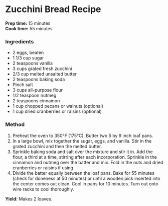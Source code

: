 # Zucchini Bread Recipe

**Prep time:** 15 minutes  
**Cook time:** 55 minutes  

### Ingredients

- 2 eggs, beaten
- 1 1/3 cup sugar
- 2 teaspoons vanilla
- 3 cups grated fresh zucchini
- 2/3 cup melted unsalted butter
- 2 teaspoons baking soda
- Pinch salt
- 3 cups all-purpose flour
- 1/2 teaspoon nutmeg
- 2 teaspoons cinnamon
- 1 cup chopped pecans or walnuts (optional)
- 1 cup dried cranberries or raisins (optional)

### Method

1. Preheat the oven to 350°F (175°C). Butter two 5 by 9 inch loaf pans.
2. In a large bowl, mix together the sugar, eggs, and vanilla. Stir in the grated zucchini and then the melted butter.
3. Sprinkle baking soda and salt over the mixture and stir it in. Add the flour, a third at a time, stirring after each incorporation. Sprinkle in the cinnamon and nutmeg over the batter and mix. Fold in the nuts and dried cranberries or raisins if using.
4. Divide the batter equally between the loaf pans. Bake for 55 minutes (check for doneness at 50 minutes) or until a wooden pick inserted into the center comes out clean. Cool in pans for 10 minutes. Turn out onto wire racks to cool thoroughly.

**Yield:** Makes 2 loaves.
